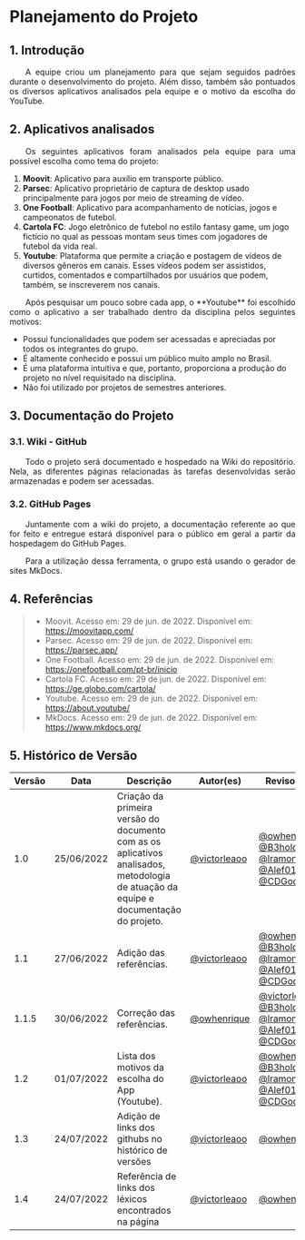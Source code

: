 # Planejamento do Projeto

## 1. Introdução
<p align="justify">&emsp;&emsp;A equipe criou um planejamento para que sejam seguidos padrões durante o desenvolvimento do projeto. Além disso, também são pontuados os diversos aplicativos analisados pela equipe e o motivo da escolha do YouTube.</p>

## 2. Aplicativos analisados

<p align="justify">&emsp;&emsp;Os seguintes aplicativos foram analisados pela equipe para uma possível escolha como tema do projeto:</p>

1. **Moovit**: Aplicativo para auxílio em transporte público.
2. **Parsec**: Aplicativo proprietário de captura de desktop usado principalmente para jogos por meio de streaming de vídeo.
3. **One Football**: Aplicativo para acompanhamento de notícias, jogos e campeonatos de futebol.
4. **Cartola FC**: Jogo eletrônico de futebol no estilo fantasy game, um jogo fictício no qual as pessoas montam seus times com jogadores de futebol da vida real.
5. **Youtube**: Plataforma que permite a criação e postagem de vídeos de diversos gêneros em canais. Esses vídeos podem ser assistidos, curtidos, comentados e compartilhados por usuários que podem, também, se inscreverem nos canais.

<p align="justify">&emsp;&emsp;Após pesquisar um pouco sobre cada app, o **Youtube** foi escolhido como o aplicativo a ser trabalhado dentro da disciplina pelos seguintes motivos:</p>

- Possui funcionalidades que podem ser acessadas e apreciadas por todos os integrantes do grupo.
- É altamente conhecido e possui um público muito amplo no Brasil.
- É uma plataforma intuitiva e que, portanto, proporciona a produção do projeto no nível requisitado na disciplina.
- Não foi utilizado por projetos de semestres anteriores.

## 3. Documentação do Projeto

### 3.1. Wiki - GitHub
<p align="justify">&emsp;&emsp;Todo o projeto será documentado e hospedado na Wiki do repositório. Nela, as diferentes páginas relacionadas às tarefas desenvolvidas serão armazenadas e podem ser acessadas.</p>

### 3.2. GitHub Pages
<p align="justify">&emsp;&emsp;Juntamente com a wiki do projeto, a documentação referente ao que for feito e entregue estará disponível para o público em geral a partir da hospedagem do GitHub Pages.</p>

<p align="justify">&emsp;&emsp;Para a utilização dessa ferramenta, o grupo está usando o gerador de sites MkDocs.</p>

## 4. Referências

> - Moovit. Acesso em: 29 de jun. de 2022. Disponível em: https://moovitapp.com/
> - Parsec. Acesso em: 29 de jun. de 2022. Disponível em: https://parsec.app/
> - One Football. Acesso em: 29 de jun. de 2022. Disponível em: https://onefootball.com/pt-br/inicio
> - Cartola FC. Acesso em: 29 de jun. de 2022. Disponível em: https://ge.globo.com/cartola/
> - Youtube. Acesso em: 29 de jun. de 2022. Disponível em: https://about.youtube/
> - MkDocs. Acesso em: 29 de jun. de 2022. Disponível em: https://www.mkdocs.org/

## 5. Histórico de Versão
| Versão | Data | Descrição | Autor(es) | Revisor(es) |
| ------ | ---- | --------- | --------- | ----------- |
| 1.0    | 25/06/2022 | Criação da primeira versão do documento com as os aplicativos analisados, metodologia de atuação da equipe e documentação do projeto. | <a href="https://github.com/victorleaoo">@victorleaoo</a> | <a href="https://github.com/owhenrique">@owhenrique</a>, <a href="https://github.com/B3holder2">@B3holder2</a>, <a href="https://github.com/lramon2001">@lramon2001</a>, <a href="https://github.com/Alef012">@Alef012</a>, <a href="https://github.com/CDGodoy">@CDGodoy</a> |
| 1.1    | 27/06/2022 | Adição das referências. | <a href="https://github.com/victorleaoo">@victorleaoo</a> | <a href="https://github.com/owhenrique">@owhenrique</a>, <a href="https://github.com/B3holder2">@B3holder2</a>, <a href="https://github.com/lramon2001">@lramon2001</a>, <a href="https://github.com/Alef012">@Alef012</a>, <a href="https://github.com/CDGodoy">@CDGodoy</a> |
| 1.1.5    | 30/06/2022 | Correção das referências. | <a href="https://github.com/owhenrique">@owhenrique</a> | <a href="https://github.com/victorleaoo">@victorleaoo</a>, <a href="https://github.com/B3holder2">@B3holder2</a>, <a href="https://github.com/lramon2001">@lramon2001</a>, <a href="https://github.com/Alef012">@Alef012</a>, <a href="https://github.com/CDGodoy">@CDGodoy</a> |
| 1.2    | 01/07/2022 | Lista dos motivos da escolha do App (Youtube). | <a href="https://github.com/victorleaoo">@victorleaoo</a> | <a href="https://github.com/owhenrique">@owhenrique</a>, <a href="https://github.com/B3holder2">@B3holder2</a>, <a href="https://github.com/lramon2001">@lramon2001</a>, <a href="https://github.com/Alef012">@Alef012</a>, <a href="https://github.com/CDGodoy">@CDGodoy</a> |
| 1.3    | 24/07/2022 | Adição de links dos githubs no histórico de versões | <a href="https://github.com/victorleaoo">@victorleaoo</a> | <a href="https://github.com/owhenrique">@owhenrique</a> |
| 1.4    | 24/07/2022 | Referência de links dos léxicos encontrados na página | <a href="https://github.com/victorleaoo">@victorleaoo</a> | <a href="https://github.com/owhenrique">@owhenrique</a> |